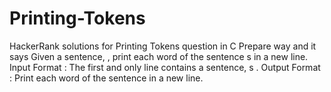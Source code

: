# Printing-Tokens
HackerRank solutions for Printing Tokens question in C Prepare way  and it says Given a sentence, , print each word of the sentence s in a new line.
Input Format :
The first and only line contains a sentence, s .
Output Format :
Print each word of the sentence in a new line. 
